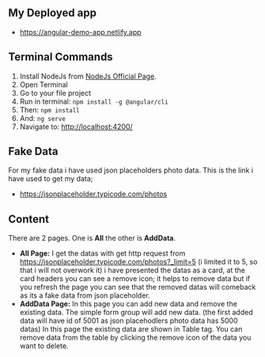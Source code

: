 ## My Deployed app

- https://angular-demo-app.netlify.app

## Terminal Commands

1. Install NodeJs from [NodeJs Official Page](https://nodejs.org/en).
2. Open Terminal
3. Go to your file project
4. Run in terminal: ```npm install -g @angular/cli```
5. Then: ```npm install```
6. And: ```ng serve```
7. Navigate to: [http://localhost:4200/](http://localhost:4200/)

## Fake Data

For my fake data i have used json placeholders photo data. This is the link i have used to get my data;
- https://jsonplaceholder.typicode.com/photos

## Content

There are 2 pages. One is **All** the other is **AddData**.

- **All Page:** I get the datas with get http request from https://jsonplaceholder.typicode.com/photos?_limit=5 (i limited it to 5, so that i will not overwork it) i have presented the datas as a card, at the card headers you can see a remove icon; it helps to remove data but if you refresh the page you can see that the removed datas will comeback as its a fake data from json placeholder.
-  **AddData Page:**  In this page you can add new data and remove the existing data. The simple form group will add new data. (the first added data will have id of 5001 as json placehodlers photo data has 5000 datas) In this page the existing data are shown in Table tag. You can remove data from the table by clicking the remove icon of the data you want to delete.


